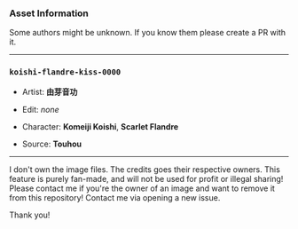 ### Asset Information

Some authors might be unknown. If you know them please create a PR with it.

---

### `koishi-flandre-kiss-0000`

- Artist: **由芽音功**
- Edit: *none*


- Character: **Komeiji Koishi**, **Scarlet Flandre**
- Source: **Touhou**

---

I don't own the image files. The credits goes their respective owners.
This feature is purely fan-made, and will not be used for profit or illegal sharing!
Please contact me if you're the owner of an image and want to remove it from this repository! 
Contact me via opening a new issue.

Thank you!
